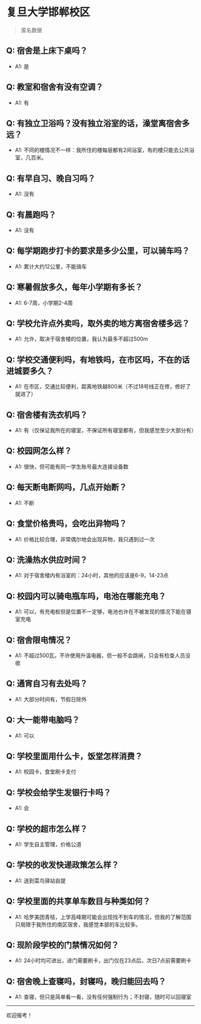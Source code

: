 # 复旦大学邯郸校区
> 匿名数据
## Q: 宿舍是上床下桌吗？
- A1: 是
## Q: 教室和宿舍有没有空调？
- A1: 有
## Q: 有独立卫浴吗？没有独立浴室的话，澡堂离宿舍多远？
- A1: 不同的楼情况不一样：我所住的楼每层都有2间浴室，有的楼只能去公共浴室，几百米。
## Q: 有早自习、晚自习吗？
- A1: 没有
## Q: 有晨跑吗？
- A1: 没有
## Q: 每学期跑步打卡的要求是多少公里，可以骑车吗？
- A1: 累计大约12公里，不能骑车
## Q: 寒暑假放多久，每年小学期有多长？
- A1: 6-7周，小学期2-4周
## Q: 学校允许点外卖吗，取外卖的地方离宿舍楼多远？
- A1: 允许，取决于宿舍楼的位置，我认为最多不超过500m
## Q: 学校交通便利吗，有地铁吗，在市区吗，不在的话进城要多久？
- A1: 在市区，交通比较便利，距离地铁越800米（不过18号线正在修，修好了就进了）
## Q: 宿舍楼有洗衣机吗？
- A1: 有（仅保证我所在的寝室，不保证所有寝室都有，但我感觉至少大部分有）
## Q: 校园网怎么样？
- A1: 很快，但可能有同一学生账号最大连接设备数
## Q: 每天断电断网吗，几点开始断？
- A1: 不断
## Q: 食堂价格贵吗，会吃出异物吗？
- A1: 价格比较合理，非常偶尔地会出现异物，我只遇到过一次
## Q: 洗澡热水供应时间？
- A1: 对于宿舍楼内有浴室的：24小时，其他的应该是6-9，14-23点
## Q: 校园内可以骑电瓶车吗，电池在哪能充电？
- A1: 可以，有充电桩但是位置不一定够，电池也许在不被发现的情况下能在寝室充电
## Q: 宿舍限电情况？
- A1: 不超过500瓦，不许使用升温电器，但一般不会跳闸，只会有检查人员没收
## Q: 通宵自习有去处吗？
- A1: 大部分时间有，节假日除外
## Q: 大一能带电脑吗？
- A1: 可以
## Q: 学校里面用什么卡，饭堂怎样消费？
- A1: 校园卡，食堂刷卡支付
## Q: 学校会给学生发银行卡吗？
- A1: 会
## Q: 学校的超市怎么样？
- A1: 学生自主管理，价格公道
## Q: 学校的收发快递政策怎么样？
- A1: 送到菜鸟驿站自提
## Q: 学校里面的共享单车数目与种类如何？
- A1: 哈罗美团青桔，上学高峰期可能会出现找不到车的情况，但我的了解范围只局限于我所住的南区宿舍，我感觉本部的车比较多。
## Q: 现阶段学校的门禁情况如何？
- A1: 24小时均可进出，进门需要刷卡，出门仅在23点后，次日7点前需要刷卡
## Q: 宿舍晚上查寝吗，封寝吗，晚归能回去吗？
- A1: 查寝，但只是简单看一看，没有任何强制行为；不封寝，随时可以回寝室
***
欢迎报考！